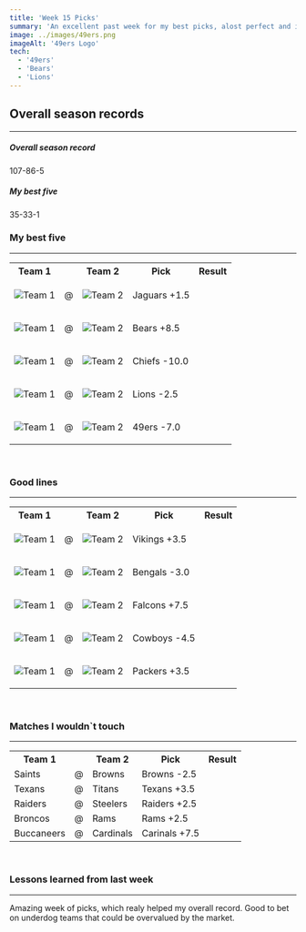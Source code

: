 ```yaml
---
title: 'Week 15 Picks'
summary: 'An excellent past week for my best picks, alost perfect and it allowed me to go over .500 for the first time all season. I will try to keep the momentum rolling for the last weeks'
image: ../images/49ers.png
imageAlt: '49ers Logo'
tech:
  - '49ers'
  - 'Bears'
  - 'Lions'
---
```


## Overall season records

---

<h5> Overall season record </h5>
107-86-5

<h5> My best five </h5>
35-33-1

### My best five

---

<table class="picks_table">
    <tr>
        <th>Team 1</th>
        <th></th>
        <th>Team 2</th>
        <th>Pick</th>
        <th>Result</th>
    </tr> 
    <tr>
        <td><img src="/images/jaguars.png"  alt="Team 1"></td>
        <td>@</td>
        <td><img src="/images/jets.png"  alt="Team 2"></td>
        <td><p>Jaguars +1.5</p></td>
        <td></td>
    </tr>
    <tr>
        <td><img src="/images/bills.png"  alt="Team 1"></td>
        <td>@</td>
        <td><img src="/images/bears.png"  alt="Team 2"></td>
        <td><p>Bears +8.5</p></td>
        <td></td>
    </tr> 
    <tr>
        <td><img src="/images/seahawks.png"  alt="Team 1"></td>
        <td>@</td>
        <td><img src="/images/chiefs.png"  alt="Team 2"></td>
        <td><p>Chiefs -10.0</p></td>
        <td></td>
    </tr> 
    <tr>
        <td><img src="/images/lions.png"  alt="Team 1"></td>
        <td>@</td>
        <td><img src="/images/panthers.png"  alt="Team 2"></td>
        <td><p>Lions -2.5</p></td>
        <td></td>
    </tr> 
    <tr>
        <td><img src="/images/wft.png"  alt="Team 1"></td>
        <td>@</td>
        <td><img src="/images/49ers.png"  alt="Team 2"></td>
        <td><p>49ers -7.0</p></td>
        <td></td>
    </tr>
</table>
<br />

### Good lines

---

<table class="picks_table">
    <tr>
        <th>Team 1</th>
        <th></th>
        <th>Team 2</th>
        <th>Pick</th>
        <th>Result</th>
    </tr> 
    <tr>
        <td><img src="/images/giants.png"  alt="Team 1"></td>
        <td>@</td>
        <td><img src="/images/vikings.png"  alt="Team 2"></td>
        <td><p>Vikings +3.5</p></td>
        <td></td>
    </tr>
    <tr>
        <td><img src="/images/bengals.png"  alt="Team 1"></td>
        <td>@</td>
        <td><img src="/images/Patriots.png"  alt="Team 2"></td>
        <td><p>Bengals -3.0</p></td>
        <td></td>
    </tr>
    <tr>
        <td><img src="/images/falcons.png"  alt="Team 1"></td>
        <td>@</td>
        <td><img src="/images/ravens.png"  alt="Team 2"></td>
        <td><p>Falcons +7.5</p></td>
        <td></td>
    </tr> 
    <tr>
        <td><img src="/images/eagles.png"  alt="Team 1" ></td>
        <td>@</td>
        <td><img src="/images/cowboys.png"  alt="Team 2" ></td>
        <td><p>Cowboys -4.5</p></td>
        <td></td>
    </tr>
    <tr>
        <td><img src="/images/packers.png"  alt="Team 1" ></td>
        <td>@</td>
        <td><img src="/images/dolphins.png"  alt="Team 2" ></td>
        <td><p>Packers +3.5</p></td>
        <td></td>
    </tr>
</table>
<br />

### Matches I wouldn`t touch

---

<table class="picks_table">
    <tr>
        <th>Team 1</th>
        <th></th>
        <th>Team 2</th>
        <th>Pick</th>
        <th>Result</th>
    </tr> 
    <tr>
        <td>Saints</td><td>@</td><td>Browns</td>
        <td>Browns -2.5</td><td></td>
    </tr>
    <tr>
        <td>Texans</td><td>@</td><td>Titans</td>
        <td>Texans +3.5</td><td></td>
    </tr> 
    <tr>
        <td>Raiders</td><td>@</td><td>Steelers</td>
        <td>Raiders +2.5</td><td></td>
    </tr> 
    <tr>
        <td>Broncos</td><td>@</td><td>Rams</td>
        <td>Rams +2.5</td><td></td>
    </tr> 
    <tr>
        <td>Buccaneers</td><td>@</td><td>Cardinals</td>
        <td>Carinals +7.5</td><td></td>
    </tr>
</table>
<br />

### Lessons learned from last week

---

Amazing week of picks, which realy helped my overall record. Good to bet on underdog teams that could be overvalued by the market.